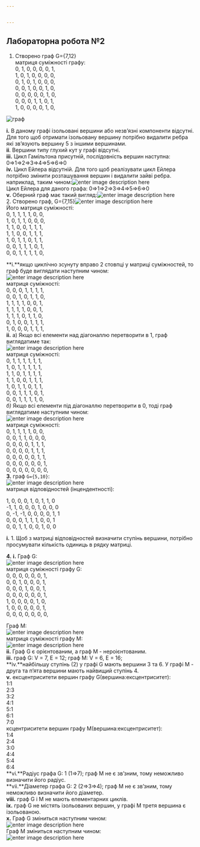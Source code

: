 ```yaml
---


---
```


<h2 id="лабораторна-робота-№2"><strong>Лабораторна робота №2</strong></h2>
<ol>
<li>Створено граф G={7,12}<br>
матриця суміжності графу:<br>
0, 1, 0, 0, 0, 0, 1,<br>
1, 0, 1, 0, 0, 0, 0,<br>
0, 1, 0, 1, 0, 0, 0,<br>
0, 0, 1, 0, 0, 1, 0,<br>
0, 0, 0, 0, 0, 1, 0,<br>
0, 0, 0, 1, 1, 0, 1,<br>
1, 0, 0, 0, 0, 1, 0,</li>
</ol>
<p><img src="https://i.ibb.co/9qHTwVp/1.png" alt="граф"></p>
<p><strong>i.</strong>  В даному графі ізольовані вершини або незв’язні компоненти відсутні. Для того щоб отримати ізольовану вершину потрібно видалити ребра які зв’язують вершину 5 з іншими вершинами.<br>
<strong>ii</strong>. Вершини типу глухий кут у графі відсутні.<br>
<strong>iii.</strong> Цикл Гамільтона присутній, послідовність вершин наступна: 0⇒1⇒2⇒3⇒4⇒5⇒6⇒0<br>
<strong>iv.</strong> Цикл Ейлера відсутній. Для того щоб реалізувати цикл Ейлера потрібно змінити розташування вершин і видалити зайві ребра. наприклад, таким чином:<img src="https://i.ibb.co/R0S32hH/3111111111111.png" alt="enter image description here"><br>
Цикл Ейлера для даного графа: 0⇒1⇒2⇒3⇒4⇒5⇒6⇒0<br>
<strong>v.</strong> Оберний граф має такий вигляд:<img src="https://i.ibb.co/jgTdbtH/999999999999999999.png" alt="enter image description here"><br>
2. Створено граф,  G={7,15}<img src="https://i.ibb.co/mJ4TCjQ/22222222222222222222222.png" alt="enter image description here"><br>
Його матриця суміжності:<br>
0, 1, 1, 1, 1, 0, 0,<br>
1, 0, 1, 1, 0, 0, 0,<br>
1, 1, 0, 0, 1, 1, 1,<br>
1, 1, 0, 0, 1, 1, 1,<br>
1, 0, 1, 1, 0, 1, 1,<br>
0, 0, 1, 1, 1, 0, 1,<br>
0, 0, 1, 1, 1, 1, 0,</p>
<p>**i.**якщо циклічно зсунуту вправо 2 стовпці у матриці суміжностей, то граф буде виглядати наступним чином:<br>
<img src="https://i.ibb.co/47pqp87/666666666666666666666666666.png" alt="enter image description here"><br>
матриця суміжності:<br>
0, 0, 0, 1, 1, 1, 1,<br>
0, 0, 1, 0, 1, 1, 0,<br>
1, 1, 1, 1, 0, 0, 1,<br>
1, 1, 1, 1, 0, 0, 1,<br>
1, 1, 1, 0, 1, 1, 0,<br>
0, 1, 0, 0, 1, 1, 1,<br>
1, 0, 0, 0, 1, 1, 1,<br>
<strong>ii.</strong> а) Якщо всі елементи над діагоналлю перетворити в 1, граф виглядатиме так:<br>
<img src="https://i.ibb.co/FJz8pv8/77777777777777.png" alt="enter image description here"><br>
матриця суміжності:<br>
0, 1, 1, 1, 1, 1, 1,<br>
1, 0, 1, 1, 1, 1, 1,<br>
1, 1, 0, 1, 1, 1, 1,<br>
1, 1, 0, 0, 1, 1, 1,<br>
1, 0, 1, 1, 0, 1, 1,<br>
0, 0, 1, 1, 1, 0, 1,<br>
0, 0, 1, 1, 1, 1, 0,<br>
<em>б)</em> Якщо всі елементи під діагоналлю перетворити в 0, тоді граф виглядатиме наступним чином:<br>
<img src="https://i.ibb.co/x7VG41S/8888888888888888888888.png" alt="enter image description here"><br>
матриця суміжності:<br>
0, 1, 1, 1, 1, 0, 0,<br>
0, 0, 1, 1, 0, 0, 0,<br>
0, 0, 0, 0, 1, 1, 1,<br>
0, 0, 0, 0, 1, 1, 1,<br>
0, 0, 0, 0, 0, 1, 1,<br>
0, 0, 0, 0, 0, 0, 1,<br>
0, 0, 0, 0, 0, 0, 0,<br>
<strong>3.</strong> граф <code>G={5,10}</code>:<br>
<img src="https://i.ibb.co/JdsVLBx/1.png" alt="enter image description here"><br>
матриця відповідностей (інцендентності):</p>
<p>1, 0, 0, 0, 1, 0, 1, 1, 0<br>
-1, 1, 0, 0, 0, 1, 0, 0, 0<br>
0, -1, -1, 0, 0, 0, 0, 1, 1<br>
0, 0, 0, 1, 1, 1, 0, 0, 1<br>
0, 0, 1, 1, 0, 0, 1, 0, 0</p>
<p><strong>i.</strong> 1.  Щоб з матриці відповідностей визначити ступінь вершини, потрібно просумувати кількість одиниць в рядку матриці.</p>
<p><strong>4.</strong> <strong>i.</strong> Граф G:<br>
<img src="https://i.ibb.co/ZSbJ3s3/G.png" alt="enter image description here"><br>
матриця суміжності графу G:<br>
0, 0, 0, 0, 0, 0, 1,<br>
0, 0, 1, 0, 0, 0, 1,<br>
0, 0, 0, 1, 0, 0, 1,<br>
0, 0, 0, 0, 0, 0, 1,<br>
1, 0, 0, 0, 0, 1, 0,<br>
1, 0, 0, 0, 0, 0, 1,<br>
0, 0, 0, 0, 0, 0, 0,</p>
<p>Граф M:<br>
<img src="https://i.ibb.co/ZSbJ3s3/G.png" alt="enter image description here"><br>
матриця суміжності графу M:<br>
<img src="https://i.ibb.co/rdZx9kn/M.png" alt="enter image description here"><br>
<strong>ii.</strong> Граф G є орієнтованим, а граф M - нероієнтованим.<br>
<strong>iii.</strong> граф G: V = 7, E = 12; граф M: V = 6, E = 16;<br>
**iv.**найбільшу ступінь (2) у графі G мають вершини 3 та 6. У графі M - друга та п’ята вершини  мають найвищий ступінь 4.<br>
<strong>v.</strong> ексцентриситети вершин графу G(вершина:ексцентриситет):<br>
1:1<br>
2:3<br>
3:2<br>
4:1<br>
5:1<br>
6:1<br>
7:0<br>
ксцентриситети вершин графу M(вершина:ексцентриситет):<br>
1:4<br>
2:4<br>
3:0<br>
4:4<br>
5:4<br>
6:4<br>
**vi.**Радіус графа G: 1 (1⇒7); граф M не є зв’зним, тому неможливо визначити його радіус.<br>
**vii.**Діаметер графа G: 2 (2⇒3⇒4); граф M не є зв’зним, тому неможливо визначити його діаметер.<br>
<strong>viii.</strong>  граф G і М не мають елементарних циклів.<br>
<strong>ix.</strong> граф  G не містять ізольованих вершин,  у графі М третя вершина є ізольованою.<br>
<strong>x.</strong> Граф  G зміниться наступним чином:<br>
<img src="https://i.ibb.co/5jqs7kW/GT.png" alt="enter image description here"><br>
Граф  M зміниться наступним чином:<br>
<img src="https://i.ibb.co/7j843Sk/MT.png" alt="enter image description here"></p>

